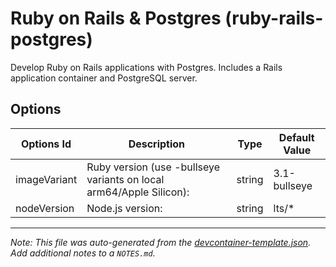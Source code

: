
# Ruby on Rails & Postgres (ruby-rails-postgres)

Develop Ruby on Rails applications with Postgres. Includes a Rails application container and PostgreSQL server.

## Options

| Options Id | Description | Type | Default Value |
|-----|-----|-----|-----|
| imageVariant | Ruby version (use -bullseye variants on local arm64/Apple Silicon): | string | 3.1-bullseye |
| nodeVersion | Node.js version: | string | lts/* |



---

_Note: This file was auto-generated from the [devcontainer-template.json](https://github.com/igecloudsdev/devcontainers/blob/main/src/ruby-rails-postgres/devcontainer-template.json).  Add additional notes to a `NOTES.md`._
